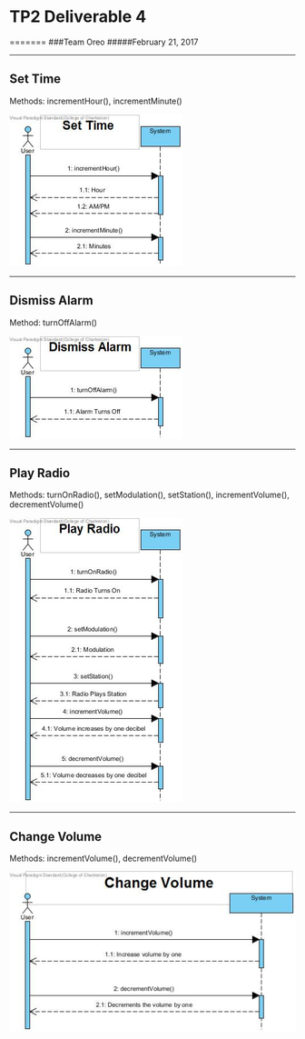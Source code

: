 #  TP2 Deliverable 4
=======
###Team Oreo
#####February 21, 2017

---

Set Time
--------------

Methods: incrementHour(), incrementMinute() 

![Domain Model](/Images/SSD_SetTime.jpg)

---

Dismiss Alarm
-------------

Method: turnOffAlarm()

![Domain Model](/Images/SSD_DismissAlarm.jpg)

---

Play Radio
----------

Methods: turnOnRadio(), setModulation(), setStation(), incrementVolume(), decrementVolume()

![Domain Model](/Images/SSD_PlayRadio.jpg)

---

Change Volume
-------------

Methods: incrementVolume(), decrementVolume()

![Domain Model](/Images/SSD_ChangeRadioVolume.jpg)
